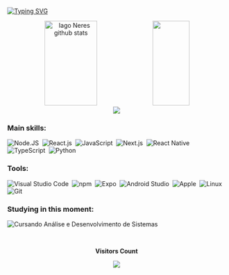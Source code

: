 <br><br><br><br>
[![Typing SVG](https://readme-typing-svg.herokuapp.com/?color=00bfbf&size=35&center=true&vCenter=true&width=1000&lines=OL%C3%81,+MEU+NOME+%C3%89+Iago+:D;Tenho+23+anos;Sou+de+Guarulhos,+SP;Cursando+an%C3%A1lise+e+desenvolvimento+de+sistemas+;Seja+Bem-vindo!+:%29)](https://git.io/typing-svg)

<div align="center">  
  <img width="49%" height="195px" src="https://github-readme-stats.vercel.app/api?username=IagoNeres55&show_icons=true&count_private=true&hide_border=true&title_color=00bfbf&icon_color=00bfbf&text_color=c9d1d9&bg_color=0d1117" alt="Iago Neres github stats" /> 
  <img width="41%" height="195px" src="https://github-readme-stats.vercel.app/api/top-langs/?username=IagoNeres55&layout=compact&hide_border=true&title_color=00bfbf&text_color=00bfbf&bg_color=0d1117" />
</div>

<div align="center">  
<a href="https://www.linkedin.com/in/iago-neres-81b368146/" target="_blank"><img src="https://img.shields.io/badge/-LinkedIn-%230A66C2?style=for-the-badge&logo=linkedin&logoColor=white"></a>
</div>

 
### Main skills:
![Node.JS](https://img.shields.io/badge/-Node.JS-0D1117?style=for-the-badge&logo=node.js&labelColor=0D1117&textColor=0D1117)&nbsp;
![React.js](https://img.shields.io/badge/-React.js-0D1117?style=for-the-badge&logo=react&labelColor=0D1117)&nbsp;
![JavaScript](https://img.shields.io/badge/-JavaScript-0D1117?style=for-the-badge&logo=javascript&labelColor=0D1117&textColor=0D1117)&nbsp;
![Next.js](https://img.shields.io/badge/-Next.js-0D1117?style=for-the-badge&logo=next.js&labelColor=0D1117)&nbsp;
![React Native](https://img.shields.io/badge/-React_Native-0D1117?style=for-the-badge&logo=react&labelColor=0D1117)&nbsp;
![TypeScript](https://img.shields.io/badge/-TypeScript-0D1117?style=for-the-badge&logo=typescript&labelColor=0D1117)&nbsp;
![Python](https://img.shields.io/badge/-Python-0D1117?style=for-the-badge&logo=python&labelColor=0D1117)&nbsp;

### Tools:
![Visual Studio Code](https://img.shields.io/badge/-Visual_Studio_Code-0D1117?style=for-the-badge&logo=visual-studio-code&logoColor=007ACC&labelColor=0D1117)&nbsp;
![npm](https://img.shields.io/badge/-npm-0D1117?style=for-the-badge&logo=npm&logoColor=CB3837&labelColor=0D1117)&nbsp;
![Expo](https://img.shields.io/badge/-Expo-0D1117?style=for-the-badge&logo=expo&logoColor=FFFFFF&labelColor=0D1117)&nbsp;
![Android Studio](https://img.shields.io/badge/-Android_Studio-0D1117?style=for-the-badge&logo=android-studio&logoColor=3DDC84&labelColor=0D1117)&nbsp;
![Apple](https://img.shields.io/badge/-Apple-0D1117?style=for-the-badge&logo=apple&logoColor=FFFFFF&labelColor=0D1117)&nbsp;
![Linux](https://img.shields.io/badge/-Linux-0D1117?style=for-the-badge&logo=linux&logoColor=FCC624&labelColor=0D1117)&nbsp;
![Git](https://img.shields.io/badge/-Git-0D1117?style=for-the-badge&logo=git&logoColor=F05032&labelColor=0D1117)&nbsp;

### Studying in this moment:
![Cursando Análise e Desenvolvimento de Sistemas](https://img.shields.io/badge/-An%C3%A1lise%20e%20Desenvolvimento%20de%20Sistemas-0D1117?style=for-the-badge&logo=laptop-code&logoColor=white&labelColor=0D1117)&nbsp;


<div align="center">
<br><p align="centre"><b>Visitors Count</b></p>  
<p align="center"><img align="center" src="https://profile-counter.glitch.me/{IagoNeres55}/count.svg" /></p> 
<br></div>

